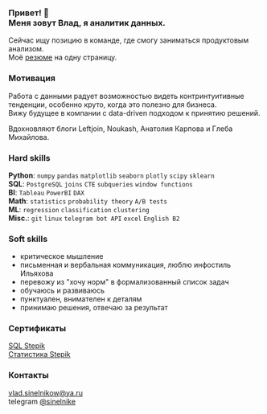 <h3> Привет! 👋<br >Меня зовут Влад, я аналитик данных.</h3>  

Сейчас ищу позицию в команде, где смогу заниматься продуктовым анализом.  
Моё [резюме](https://drive.google.com/file/d/1-pYknNHFB5pWzandUOJ6xte6xsnlbVeN/view?usp=sharing) на одну страницу.  

### Мотивация
Работа с данными радует возможностью видеть контринтуитивные тенденции, особенно круто, когда это полезно для бизнеса.  
Вижу будущее в компании с data-driven подходом к принятию решений.

Вдохновляют блоги Leftjoin, Noukash, Анатолия Карпова и Глеба Михайлова.  

### Hard skills
**Python**: `numpy` `pandas` `matplotlib` `seaborn` `plotly` `scipy` `sklearn`  
**SQL**: `PostgreSQL` `joins` `CTE` `subqueries` `window functions`  
**BI**: `Tableau` `PowerBI` `DAX`  
**Math**: `statistics` `probability theory` `A/B tests`  
**ML**: `regression` `classification` `clustering`  
**Misc.**: `git` `linux` `telegram bot API` `excel` `English B2`

### Soft skills
- критическое мышление
- письменная и вербальная коммуникация, люблю инфостиль Ильяхова
- перевожу из "хочу норм" в формализованный список задач
- обучаюсь и развиваюсь
- пунктуален, внимателен к деталям
- принимаю решения, отвечаю за результат

### Сертификаты
[SQL Stepik](https://stepik.org/cert/1599430)  
[Статистика Stepik](https://stepik.org/cert/1590398)  

### Контакты
vlad.sinelnikow@ya.ru  
telegram [@sinelnike](https://t.me/sinelnike)
